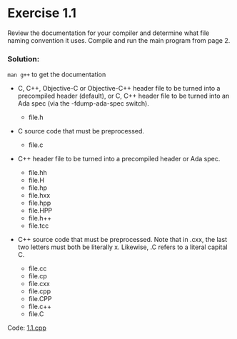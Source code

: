 # Exercise 1.1
Review the documentation for your compiler and determine what file naming convention it uses. Compile and run the main program from page 2.

### Solution:
`man g++` to get the documentation

- C, C++, Objective-C or Objective-C++ header file to be turned into a precompiled header (default), or C, C++ header file to be turned into an Ada spec (via the -fdump-ada-spec switch).
    - file.h

- C source code that must be preprocessed.
    - file.c

- C++ header file to be turned into a precompiled header or Ada spec.
    - file.hh
    - file.H
    - file.hp
    - file.hxx
    - file.hpp
    - file.HPP
    - file.h++
    - file.tcc

- C++ source code that must be preprocessed.  Note that in .cxx, the last two letters must both be literally x.  Likewise, .C refers to a literal capital C.
    - file.cc
    - file.cp
    - file.cxx
    - file.cpp
    - file.CPP
    - file.c++
    - file.C

Code: [1.1.cpp](../exercises/1.1.cpp)